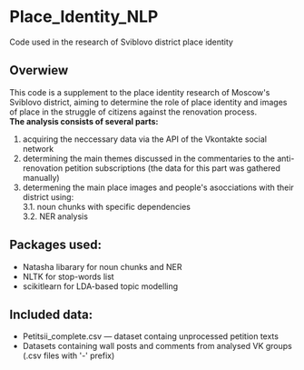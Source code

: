 # Place_Identity_NLP
Code used in the research of Sviblovo district place identity

## Overwiew  
This code is a supplement to the place identity research of Moscow's Sviblovo district, aiming to determine the role of place identity and images of place in the struggle of citizens against the renovation process.  
**The analysis consists of several parts:**
1. acquiring the neccessary data via the API of the Vkontakte social network
2. determining the main themes discussed in the commentaries to the anti-renovation petition subscriptions (the data for this part was gathered manually)
3. determening the main place images and people's asocciations with their district using:  
  3.1. noun chunks with specific dependencies  
  3.2. NER analysis

## Packages used:
* Natasha libarary for noun chunks and NER
* NLTK for stop-words list
* scikitlearn for LDA-based topic modelling

## Included data:  
* Petitsii_complete.csv — dataset containg unprocessed petition texts
* Datasets containing wall posts and comments from analysed VK groups (.csv files with '-' prefix)
